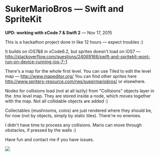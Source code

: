 SukerMarioBros — Swift and SpriteKit
==============

**UPD: working with xCode 7 & Swift 2** — Nov 17, 2015

This is a hackathon project done in like 12 hours — expect troubles :)

It builds on iOS7&8 in xCode6.2, but sprites doesn't load on iOS7 — http://stackoverflow.com/questions/24069168/swift-and-spritekit-wont-run-on-device-running-ios-7-1

There's a map for the whole first level. You can use Tiled to edit the level map — http://www.mapeditor.org/
You can find other sprites here http://www.spriters-resource.com/nes/supermariobros/ or elsewhere.

Nodes for collisions load (not at all lazily) from "Collisions" objects layer in the .tmx level map. They are stored inside a node, which moves together with the map. Not all collidable objects are added :)

Collectables (mushrooms, coins) are just rendered where they should be, for now (not by objects, simply by static tiles). There're no enemies. 

I didn't have time to process any collisions. Mario can move through obstacles, if pressed by the walls :)

Have fun and contact me if you have issues.

![](https://scontent-b.xx.fbcdn.net/hphotos-xpa1/t1.0-9/10516819_659707870778456_6413796525526250145_n.jpg)
